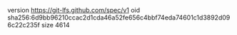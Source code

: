 version https://git-lfs.github.com/spec/v1
oid sha256:6d9bb96210ccac2d1cda46a52fe656c4bbf74eda74601c1d3892d096c22c235f
size 4614
